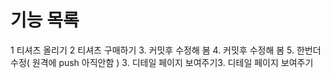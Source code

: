 # 기능 목록
1 티셔츠 올리기
2 티셔츠 구매하기
3. 커밋후 수정해 봄
4. 커밋후 수정해 봄
5. 한번더 수정( 원격에 push 아직안함 )
3. 디테일 페이지 보여주기3. 디테일 페이지 보여주기
